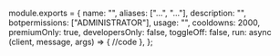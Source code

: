 
module.exports = {
   name: "",
   aliases: ["...", "..."],
   description: "",
   botpermissions: ["ADMINISTRATOR"],
   usage: "",
   cooldowns: 2000,
   premiumOnly: true,
   developersOnly: false,
   toggleOff: false,
   run: async (client, message, args) => {
      //code
   },
};